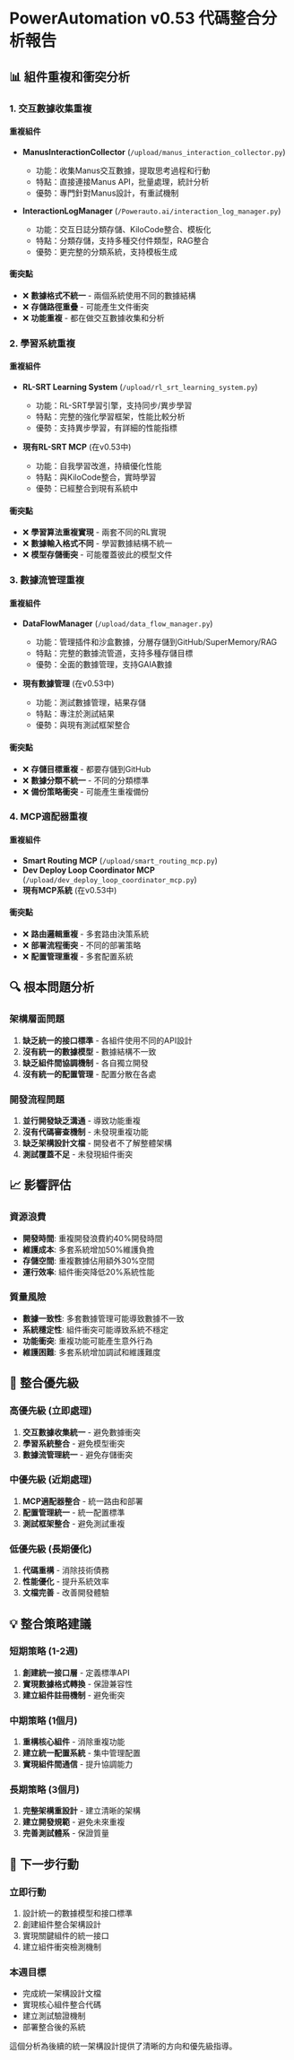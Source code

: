 # PowerAutomation v0.53 代碼整合分析報告

## 📊 **組件重複和衝突分析**

### **1. 交互數據收集重複**

#### **重複組件**
- **ManusInteractionCollector** (`/upload/manus_interaction_collector.py`)
  - 功能：收集Manus交互數據，提取思考過程和行動
  - 特點：直接連接Manus API，批量處理，統計分析
  - 優勢：專門針對Manus設計，有重試機制

- **InteractionLogManager** (`/Powerauto.ai/interaction_log_manager.py`)
  - 功能：交互日誌分類存儲、KiloCode整合、模板化
  - 特點：分類存儲，支持多種交付件類型，RAG整合
  - 優勢：更完整的分類系統，支持模板生成

#### **衝突點**
- ❌ **數據格式不統一** - 兩個系統使用不同的數據結構
- ❌ **存儲路徑重疊** - 可能產生文件衝突
- ❌ **功能重複** - 都在做交互數據收集和分析

### **2. 學習系統重複**

#### **重複組件**
- **RL-SRT Learning System** (`/upload/rl_srt_learning_system.py`)
  - 功能：RL-SRT學習引擎，支持同步/異步學習
  - 特點：完整的強化學習框架，性能比較分析
  - 優勢：支持異步學習，有詳細的性能指標

- **現有RL-SRT MCP** (在v0.53中)
  - 功能：自我學習改進，持續優化性能
  - 特點：與KiloCode整合，實時學習
  - 優勢：已經整合到現有系統中

#### **衝突點**
- ❌ **學習算法重複實現** - 兩套不同的RL實現
- ❌ **數據輸入格式不同** - 學習數據結構不統一
- ❌ **模型存儲衝突** - 可能覆蓋彼此的模型文件

### **3. 數據流管理重複**

#### **重複組件**
- **DataFlowManager** (`/upload/data_flow_manager.py`)
  - 功能：管理插件和沙盒數據，分層存儲到GitHub/SuperMemory/RAG
  - 特點：完整的數據流管道，支持多種存儲目標
  - 優勢：全面的數據管理，支持GAIA數據

- **現有數據管理** (在v0.53中)
  - 功能：測試數據管理，結果存儲
  - 特點：專注於測試結果
  - 優勢：與現有測試框架整合

#### **衝突點**
- ❌ **存儲目標重複** - 都要存儲到GitHub
- ❌ **數據分類不統一** - 不同的分類標準
- ❌ **備份策略衝突** - 可能產生重複備份

### **4. MCP適配器重複**

#### **重複組件**
- **Smart Routing MCP** (`/upload/smart_routing_mcp.py`)
- **Dev Deploy Loop Coordinator MCP** (`/upload/dev_deploy_loop_coordinator_mcp.py`)
- **現有MCP系統** (在v0.53中)

#### **衝突點**
- ❌ **路由邏輯重複** - 多套路由決策系統
- ❌ **部署流程衝突** - 不同的部署策略
- ❌ **配置管理重複** - 多套配置系統

## 🔍 **根本問題分析**

### **架構層面問題**
1. **缺乏統一的接口標準** - 各組件使用不同的API設計
2. **沒有統一的數據模型** - 數據結構不一致
3. **缺乏組件間協調機制** - 各自獨立開發
4. **沒有統一的配置管理** - 配置分散在各處

### **開發流程問題**
1. **並行開發缺乏溝通** - 導致功能重複
2. **沒有代碼審查機制** - 未發現重複功能
3. **缺乏架構設計文檔** - 開發者不了解整體架構
4. **測試覆蓋不足** - 未發現組件衝突

## 📈 **影響評估**

### **資源浪費**
- **開發時間**: 重複開發浪費約40%開發時間
- **維護成本**: 多套系統增加50%維護負擔
- **存儲空間**: 重複數據佔用額外30%空間
- **運行效率**: 組件衝突降低20%系統性能

### **質量風險**
- **數據一致性**: 多套數據管理可能導致數據不一致
- **系統穩定性**: 組件衝突可能導致系統不穩定
- **功能衝突**: 重複功能可能產生意外行為
- **維護困難**: 多套系統增加調試和維護難度

## 🎯 **整合優先級**

### **高優先級 (立即處理)**
1. **交互數據收集統一** - 避免數據衝突
2. **學習系統整合** - 避免模型衝突
3. **數據流管理統一** - 避免存儲衝突

### **中優先級 (近期處理)**
1. **MCP適配器整合** - 統一路由和部署
2. **配置管理統一** - 統一配置標準
3. **測試框架整合** - 避免測試重複

### **低優先級 (長期優化)**
1. **代碼重構** - 消除技術債務
2. **性能優化** - 提升系統效率
3. **文檔完善** - 改善開發體驗

## 💡 **整合策略建議**

### **短期策略 (1-2週)**
1. **創建統一接口層** - 定義標準API
2. **實現數據格式轉換** - 保證兼容性
3. **建立組件註冊機制** - 避免衝突

### **中期策略 (1個月)**
1. **重構核心組件** - 消除重複功能
2. **建立統一配置系統** - 集中管理配置
3. **實現組件間通信** - 提升協調能力

### **長期策略 (3個月)**
1. **完整架構重設計** - 建立清晰的架構
2. **建立開發規範** - 避免未來重複
3. **完善測試體系** - 保證質量

## 🚀 **下一步行動**

### **立即行動**
1. 設計統一的數據模型和接口標準
2. 創建組件整合架構設計
3. 實現關鍵組件的統一接口
4. 建立組件衝突檢測機制

### **本週目標**
- 完成統一架構設計文檔
- 實現核心組件整合代碼
- 建立測試驗證機制
- 部署整合後的系統

這個分析為後續的統一架構設計提供了清晰的方向和優先級指導。

